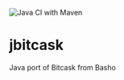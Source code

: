 ![Java CI with Maven](https://github.com/andsel/jbitcask/workflows/Java%20CI%20with%20Maven/badge.svg?branch=master)

# jbitcask
Java port of Bitcask from Basho
